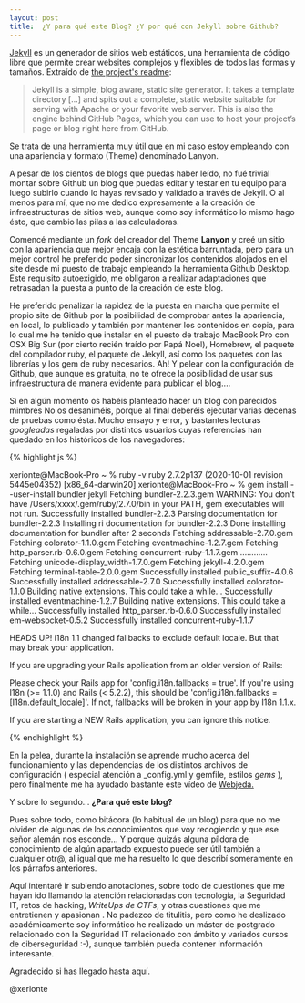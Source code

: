 ```yaml
---
layout: post
title:  ¿Y para qué este Blog? ¿Y por qué con Jekyll sobre Github?
---
```


[Jekyll](https://jekyllrb.com) es un generador de sitios web estáticos, una herramienta de código libre que permite crear websites complejos y flexibles de todos las formas y tamaños. Extraído de [the project's readme](https://github.com/mojombo/jekyll/blob/master/README.markdown):

  > Jekyll is a simple, blog aware, static site generator. It takes a template directory [...] and spits out a complete, static website suitable for serving with Apache or your favorite web server. This is also the engine behind GitHub Pages, which you can use to host your project’s page or blog right here from GitHub.

 Se trata de una herramienta muy útil que en mi caso estoy empleando con una apariencia y formato (Theme) denominado Lanyon. 
 
 A pesar de los cientos de blogs que puedas haber leído, no fué trivial montar sobre Github un blog que puedas editar y testar en tu equipo para luego subirlo cuando lo hayas revisado y validado a través de Jekyll. O al menos para mí, que no me dedico expresamente a la creación de infraestructuras de sitios web, aunque como soy informático lo mismo hago ésto, que cambio las pilas a las calculadoras.   

 Comencé mediante un *fork* del creador del Theme **Lanyon** y creé un sitio con la apariencia que mejor encaja con la estética barruntada, pero para un mejor control he preferido poder sincronizar los contenidos alojados en el site desde mi puesto de trabajo empleando la herramienta Github Desktop. Este requisito autoexigido, me obligaron a realizar adaptaciones que retrasadan la puesta a punto de la creación de este blog. 
 
 He preferido penalizar la rapidez de la puesta en marcha que permite el propio site de Github por la posibilidad de comprobar antes la apariencia, en local,  lo publicado y también por mantener los contenidos en copia, para lo cual me he tenido que instalar en el puesto de trabajo MacBook Pro con OSX Big Sur (por cierto recién traído por Papá Noel),  Homebrew, el paquete del compilador ruby, el paquete de Jekyll, así como los paquetes con las librerías y los gem de ruby necesarios. Ah! Y pelear con la configuración de  Github, que aunque es gratuita, no te ofrece la posibilidad de usar sus infraestructura de manera evidente para publicar el blog....
 
 Si en algún momento os habéis planteado hacer un blog con parecidos mimbres No os desaniméis, porque al final deberéis ejecutar varias decenas de pruebas como ésta. Mucho ensayo y error, y bastantes lecturas *googleadas* regaladas por  distintos usuarios cuyas referencias han quedado en los históricos de los navegadores:
 
 {% highlight js %}
 
xerionte@MacBook-Pro ~ % ruby -v
ruby 2.7.2p137 (2020-10-01 revision 5445e04352) [x86_64-darwin20]
xerionte@MacBook-Pro ~ % gem install --user-install bundler jekyll
Fetching bundler-2.2.3.gem
WARNING:  You don't have /Users/xxxx/.gem/ruby/2.7.0/bin in your PATH,
	  gem executables will not run.
Successfully installed bundler-2.2.3
Parsing documentation for bundler-2.2.3
Installing ri documentation for bundler-2.2.3
Done installing documentation for bundler after 2 seconds
Fetching addressable-2.7.0.gem
Fetching colorator-1.1.0.gem
Fetching eventmachine-1.2.7.gem
Fetching http_parser.rb-0.6.0.gem
Fetching concurrent-ruby-1.1.7.gem
............
Fetching unicode-display_width-1.7.0.gem
Fetching jekyll-4.2.0.gem
Fetching terminal-table-2.0.0.gem
Successfully installed public_suffix-4.0.6
Successfully installed addressable-2.7.0
Successfully installed colorator-1.1.0
Building native extensions. This could take a while...
Successfully installed eventmachine-1.2.7
Building native extensions. This could take a while...
Successfully installed http_parser.rb-0.6.0
Successfully installed em-websocket-0.5.2
Successfully installed concurrent-ruby-1.1.7

HEADS UP! i18n 1.1 changed fallbacks to exclude default locale.
But that may break your application.

If you are upgrading your Rails application from an older version of Rails:

Please check your Rails app for 'config.i18n.fallbacks = true'.
If you're using I18n (>= 1.1.0) and Rails (< 5.2.2), this should be
'config.i18n.fallbacks = [I18n.default_locale]'.
If not, fallbacks will be broken in your app by I18n 1.1.x.

If you are starting a NEW Rails application, you can ignore this notice.

{% endhighlight %}
 
 En la pelea, durante la instalación se aprende mucho acerca del funcionamiento y las dependencias de los distintos archivos de configuración ( especial atención a _config.yml y gemfile, estilos *gems* ), pero finalmente me ha ayudado bastante este vídeo de [Webjeda.](http://youtube.com/watch?v=Whbs1UlPWtM)
     
Y sobre lo segundo... **¿Para qué este blog?**
 
 Pues sobre todo, como bitácora (lo habitual de un blog) para que no me olviden de algunas de los conocimientos que voy recogiendo y que ese señor alemán nos esconde... Y porque quizás alguna píldora de conocimiento de algún apartado expuesto puede ser útil también a cualquier otr@, al igual que me ha resuelto lo que describí someramente en los párrafos anteriores.
 
 Aquí intentaré ir subiendo anotaciones, sobre todo de cuestiones que me hayan ido llamando la atención relacionadas con tecnología, la Seguridad IT, retos de hacking, *WriteUps de CTFs*, y otras cuestiones que me entretienen y apasionan . No padezco de titulitis, pero como he deslizado académicamente soy informático  he realizado un máster de postgrado relacionado con la  Seguridad IT relacionado con ámbito y variados  cursos de ciberseguridad :-), aunque también pueda contener información interesante. 
 
 Agradecido si has llegado hasta aquí.
 
 @xerionte
 
 
 
 

